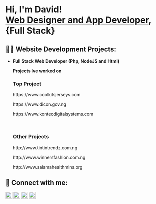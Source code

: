 
<h1>Hi, I'm David! <br/><a href="https://github.com/stickycodes">Web Designer and App Developer</a>, 
  <br>{Full Stack}

<h2>👨‍💻 Website Development Projects:</h2>
  
- <b>Full Stack Web Developer (Php, NodeJS and Html)</b>
  
  <b>Projects Ive worked on</b>
    <h3> Top Project </h3>
    <p>https://www.coolkitsjerseys.com</p>
    <p>https://www.dicon.gov.ng</p>
    <p>https://www.kontecdigitalsystems.com</p>
  <br>
    <h3>Other Projects</h3>
     <p>http://www.tintintrendz.com.ng</p>
     <p>http://www.winnersfashion.com.ng</p>
     <p>http://www.salamahealthmins.org</p>
  
  
 
<h2> 🤳 Connect with me:</h2>

[<img align="left" alt="DavidImoru | Facebook" width="22px" src="https://cdn.jsdelivr.net/npm/simple-icons@v3/icons/facebook.svg" />][facebook]
[<img align="left" alt="DavidImoru | Twitter" width="22px" src="https://cdn.jsdelivr.net/npm/simple-icons@v3/icons/twitter.svg" />][twitter]
[<img align="left" alt="DavidImoru | LinkedIn" width="22px" src="https://cdn.jsdelivr.net/npm/simple-icons@v3/icons/linkedin.svg" />][linkedin]
[<img align="left" alt="DavidImoru | Instagram" width="22px" src="https://cdn.jsdelivr.net/npm/simple-icons@v3/icons/instagram.svg" />][instagram]

[twitter]: https://twitter.com/davidimoru
[facebook]: https://www.facebook.com/davidimoru
[instagram]: https://www.instagram.com/davidimoru/
[linkedin]: https://linkedin.com/davidimoru

